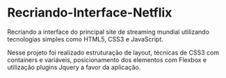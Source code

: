 # Recriando-Interface-Netflix
 Recriando a interface do principal site de streaming mundial utilizando tecnologias simples como HTML5, CSS3 e JavaScript.

 Nesse projeto foi realizado estruturação de layout, técnicas de CSS3 com containers e variáveis, posicionamento dos elementos com Flexbox e utilização plugins Jquery a favor da aplicação.
